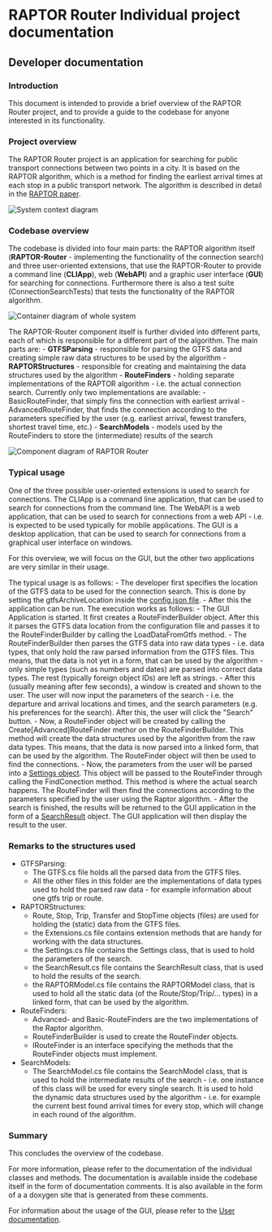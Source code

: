 # RAPTOR Router Individual project documentation
## Developer documentation

### Introduction
This document is intended to provide a brief overview of the RAPTOR Router project, and to provide a guide to the codebase for anyone interested in its functionality.

### Project overview
The RAPTOR Router project is an application for searching for public transport connections between two points in a city. It is based on the RAPTOR algorithm, which is a method for finding the earliest arrival times at each stop in a public transport network. The algorithm is described in detail in the [RAPTOR paper](https://www.microsoft.com/en-us/research/wp-content/uploads/2012/01/raptor_alenex.pdf).

![System context diagram](context.png)

### Codebase overview
The codebase is divided into four main parts: the RAPTOR algorithm itself (**RAPTOR-Router** - implementing the functionality of the connection search) and three user-oriented extensions, that use the RAPTOR-Router to provide a command line (**CLIApp**), web (**WebAPI**) and a graphic user interface (**GUI**) for searching for connections. Furthermore there is also a test suite (ConnectionSearchTests) that tests the functionality of the RAPTOR algorithm.

![Container diagram of whole system](container.png)

The RAPTOR-Router component itself is further divided into different parts, each of which is responsible for a different part of the algorithm. The main parts are:
	- **GTFSParsing** - responsible for parsing the GTFS data and creating simple raw data structures to be used by the algorithm
	- **RAPTORStructures** - responsible for creating and maintaining the data structures used by the algorithm
	- **RouteFinders** - holding separate implementations of the RAPTOR algorithm - i.e. the actual connection search. Currently only two implementations are available:
		- BasicRouteFinder, that simply fins the connection with earliest arrival
		- AdvancedRouteFinder, that finds the connection according to the parameters specified by the user (e.g. earliest arrival, fewest transfers, shortest travel time, etc.)
	- **SearchModels** - models used by the RouteFinders to store the (intermediate) results of the search

![Component diagram of RAPTOR Router](component.png)

### Typical usage
One of the three possible user-oriented extensions is used to search for connections. The CLIApp is a command line application, that can be used to search for connections from the command line. The WebAPI is a web application, that can be used to search for connections from a web API - i.e. is expected to be used typically for mobile applications. The GUI is a desktop application, that can be used to search for connections from a graphical user interface on windows.

For this overview, we will focus on the GUI, but the other two applications are very similar in their usage.

The typical usage is as follows:
	- The developer first specifies the location of the GTFS data to be used for the connection search. This is done by setting the gtfsArchiveLocation inside the [config.json file](..\\GUI\\config.json).
	- After this the application can be run. The execution works as follows:
		- The GUI Application is started. It first creates a RouteFinderBuilder object. After this it parses the GTFS data location from the configuration file and passes it to the RouteFinderBuilder by calling the LoadDataFromGtfs method.
		- The RouteFinderBuilder then parses the GTFS data into raw data types - i.e. data types, that only hold the raw parsed information from the GTFS files. This means, that the data is not yet in a form, that can be used by the algorithm - only simple types (such as numbers and dates) are parsed into correct data types. The rest (typically foreign object IDs) are left as strings.
		- After this (usually meaning after few seconds), a window is created and shown to the user. The user will now input the parameters of the search - i.e. the departure and arrival locations and times, and the search parameters (e.g. his preferences for the search). After this, the user will click the "Search" button.
		- Now, a RouteFinder object will be created by calling the Create[Advanced]RouteFinder methor on the RouteFinderBuilder. This method will create the data structures used by the algorithm from the raw data types. This means, that the data is now parsed into a linked form, that can be used by the algorithm. The RouteFinder object will then be used to find the connections.
		- Now, the parameters from the user will be parsed into a [Settings object](..\\RAPTOR-Router\\RAPTORStructores\\Settings.cs). This object will be passed to the RouteFinder through calling the FindConection method. This method is where the actual search happens. The RouteFinder will then find the connections according to the parameters specified by the user using the Raptor algorithm.
		- After the search is finished, the results will be returned to the GUI application in the form of a [SearchResult](..\\RAPTOR-Router\\RAPTORStructures\\SearchResult.cs) object. The GUI application will then display the result to the user.

### Remarks to the structures used
- GTFSParsing:
	- The GTFS.cs file holds all the parsed data from the GTFS files.
	- All the other files in this folder are the implementations of data types used to hold the parsed raw data - for example information about one gtfs trip or route.
- RAPTORStructures:
	- Route, Stop, Trip, Transfer and StopTime objects (files) are used for holding the (static) data from the GTFS files.
	- the Extensions.cs file contains extension methods that are handy for working with the data structures.
	- the Settings.cs file contains the Settings class, that is used to hold the parameters of the search.
	- the SearchResult.cs file contains the SearchResult class, that is used to hold the results of the search.
	- the RAPTORModel.cs file contains the RAPTORModel class, that is used to hold all the static data (of the Route/Stop/Trip/... types) in a linked form, that can be used by the algorithm.
- RouteFinders:
	- Advanced- and Basic-RouteFinders are the two implementations of the Raptor algorithm.
	- RouteFinderBuilder is used to create the RouteFinder objects.
	- IRouteFinder is an interface specifying the methods that the RouteFinder objects must implement.
- SearchModels:
	- The SearchModel.cs file contains the SearchModel class, that is used to hold the intermediate results of the search - i.e. one instance of this class will be used for every single search. It is used to hold the dynamic data structures used by the algorithm - i.e. for example the current best found arrival times for every stop, which will change in each round of the algorithm.

### Summary
This concludes the overview of the codebase. 

For more information, please refer to the documentation of the individual classes and methods. The documentation is available inside the codebase itself in the form of documentation comments. It is also available in the form of a a doxygen site that is generated from these comments.

For information about the usage of the GUI, please refer to the [User documentation](.\\user.md).